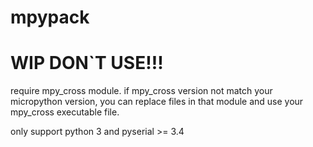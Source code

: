 # mpypack

# WIP DON`T USE!!!

require mpy_cross module. if mpy_cross version not match your micropython version, 
you can replace files in that module and use your mpy_cross executable file.

only support python 3 and pyserial >= 3.4
